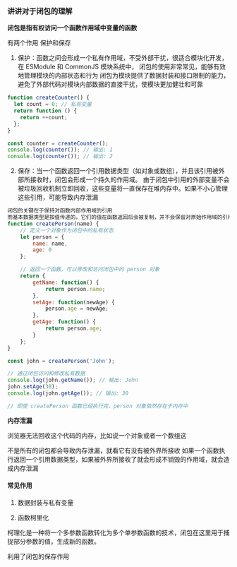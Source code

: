 ### 讲讲对于闭包的理解

**闭包是指有权访问一个函数作用域中变量的函数**

有两个作用 保护和保存

1. 保护：函数之间会形成一个私有作用域，不受外部干扰，很适合模块化开发，在 ESModule 和 CommonJS 模块系统中，
   闭包的使用非常常见，能够有效地管理模块的内部状态和行为
   闭包为模块提供了数据封装和接口限制的能力，避免了外部代码对模块内部数据的直接干扰，使模块更加健壮和可靠

```js
function createCounter() {
  let count = 0; // 私有变量
  return function () {
    return ++count;
  };
}

const counter = createCounter();
console.log(counter()); // 输出: 1
console.log(counter()); // 输出: 2
```

2. 保存：当一个函数返回一个引用数据类型（如对象或数组），并且该引用被外部所接收时，闭包会形成一个持久的作用域。
   由于闭包中引用的外部变量不会被垃圾回收机制立即回收，这些变量将一直保存在堆内存中。如果不小心管理这些引用，可能导致内存泄漏

```js
闭包的关键在于保持对函数内部作用域的引用
而基本数据类型是按值传递的，它们的值在函数返回后会被复制，并不会保留对原始作用域的引用
function createPerson(name) {
    // 定义一个对象作为闭包中的私有状态
    let person = {
        name: name,
        age: 0
    };

    // 返回一个函数，可以修改和访问闭包中的 person 对象
    return {
        getName: function() {
            return person.name;
        },
        setAge: function(newAge) {
            person.age = newAge;
        },
        getAge: function() {
            return person.age;
        }
    };
}

const john = createPerson('John');

// 通过闭包访问和修改私有数据
console.log(john.getName()); // 输出: John
john.setAge(30);
console.log(john.getAge()); // 输出: 30

// 即使 createPerson 函数已经执行完，person 对象依然存在于内存中

```

**内存泄漏**

浏览器无法回收这个代码的内存，比如说一个对象或者一个数组这

不是所有的闭包都会导致内存泄漏，就看它有没有被外界所接收
如果一个函数执行返回一个引用数据类型，如果被外界所接收了就会形成不销毁的作用域，就会造成内存泄漏

#### 常见作用

1. 数据封装与私有变量

2. 函数柯里化

柯理化是一种将一个多参数函数转化为多个单参数函数的技术，闭包在这里用于捕捉部分参数的值，生成新的函数。

利用了闭包的保存作用
